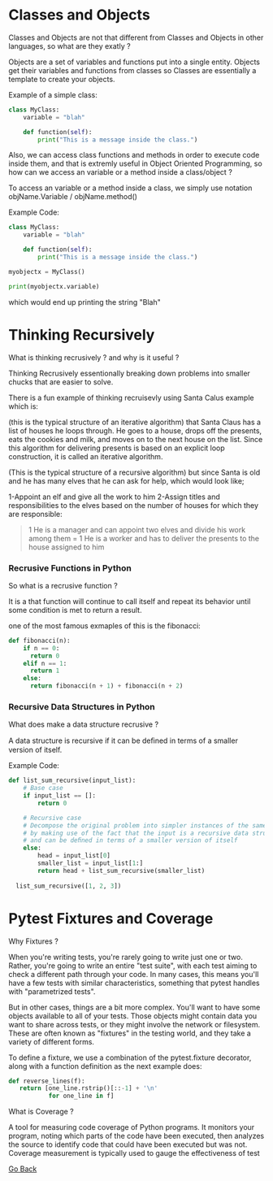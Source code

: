 # Classes and Objects

Classes and Objects are not that different from Classes and Objects in other languages, so what are they exatly ?

Objects are a set of variables and functions put into a single entity. Objects get their variables and functions from classes so  Classes are essentially a template to create your objects.

Example of a simple class:
```Python
class MyClass:
    variable = "blah"

    def function(self):
        print("This is a message inside the class.")
```
Also, we can access class functions and methods in order to execute code inside them, and that is extremly useful in Object Oriented Programming, so how can we access an variable or a method inside a class/object ?

To access an variable or a method inside a class, we simply use notation objName.Variable / objName.method()

Example Code:
```Python
class MyClass:
    variable = "blah"

    def function(self):
        print("This is a message inside the class.")

myobjectx = MyClass()

print(myobjectx.variable)
```
which would end up printing the string "Blah"

# Thinking Recursively

What is thinking recrusively ? and why is it useful ?

Thinking Recrusively essentionally breaking down problems into smaller chucks that are easier to solve.

There is a fun example of thinking recruisevly using Santa Calus example which is:

(this is the typical structure of an iterative algorithm)
that Santa Claus has a list of houses he loops through. He goes to a house, drops off the presents, eats the cookies and milk, and moves on to the next house on the list. Since this algorithm for delivering presents is based on an explicit loop construction, it is called an iterative algorithm.


(This is the typical structure of a recursive algorithm)
but since Santa is old and he has many elves that he can ask for help, which would look like;

1-Appoint an elf and give all the work to him
2-Assign titles and responsibilities to the elves based on the number of houses for which they are responsible:
> 1 He is a manager and can appoint two elves and divide his work among them 
= 1 He is a worker and has to deliver the presents to the house assigned to him


### Recrusive Functions in Python

So what is a recrusive function ?

It is a that function will continue to call itself and repeat its behavior until some condition is met to return a result.

one of the most famous exmaples of this is the fibonacci:
```Python
def fibonacci(n):
    if n == 0:
      return 0
    elif n == 1:
      return 1
    else:
      return fibonacci(n + 1) + fibonacci(n + 2)
```


### Recursive Data Structures in Python

What does make a data structure recrusive ?

A data structure is recursive if it can be deﬁned in terms of a smaller version of itself.

Example Code:
```Python
def list_sum_recursive(input_list):
    # Base case
    if input_list == []:
        return 0

    # Recursive case
    # Decompose the original problem into simpler instances of the same problem
    # by making use of the fact that the input is a recursive data structure
    # and can be deﬁned in terms of a smaller version of itself
    else:
        head = input_list[0]
        smaller_list = input_list[1:]
        return head + list_sum_recursive(smaller_list)
 
  list_sum_recursive([1, 2, 3])

```


# Pytest Fixtures and Coverage

Why Fixtures ?

When you're writing tests, you're rarely going to write just one or two. Rather, you're going to write an entire "test suite", with each test aiming to check a different path through your code. In many cases, this means you'll have a few tests with similar characteristics, something that pytest handles with "parametrized tests".

But in other cases, things are a bit more complex. You'll want to have some objects available to all of your tests. Those objects might contain data you want to share across tests, or they might involve the network or filesystem. These are often known as "fixtures" in the testing world, and they take a variety of different forms.

To define a fixture, we use a combination of the pytest.fixture decorator, along with a function definition as the next example does:

```Python
def reverse_lines(f):
   return [one_line.rstrip()[::-1] + '\n'
           for one_line in f]
```

What is Coverage ?

A tool for measuring code coverage of Python programs. It monitors your program, noting which parts of the code have been executed, then analyzes the source to identify code that could have been executed but was not. Coverage measurement is typically used to gauge the effectiveness of test

[Go Back](https://musaabshalaldeh.github.io/reading-notes/)